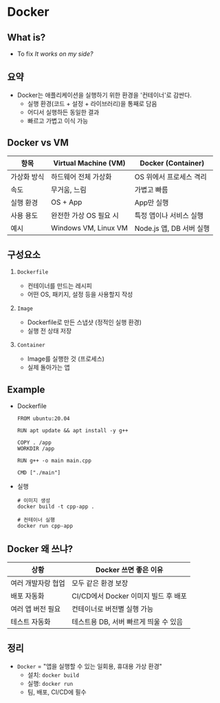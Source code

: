 Docker
=
## What is?
- To fix *It works on my side?*

## 요약
- Docker는 애플리케이션을 실행하기 위한 환경을 '컨테이너'로 감싼다.
    - 실행 환경(코드 + 설정 + 라이브러리)을 통째로 담음
    - 어디서 실행하든 동일한 결과
    - 빠르고 가볍고 이식 가능

## Docker vs VM
| 항목     | Virtual Machine (VM) | Docker (Container)  |
| ------ | -------------------- | ------------------- |
| 가상화 방식 | 하드웨어 전체 가상화          | OS 위에서 프로세스 격리      |
| 속도     | 무거움, 느림              | 가볍고 빠름              |
| 실행 환경  | OS + App             | App만 실행             |
| 사용 용도  | 완전한 가상 OS 필요 시       | 특정 앱이나 서비스 실행       |
| 예시     | Windows VM, Linux VM | Node.js 앱, DB 서버 실행 |

## 구성요소
1. `Dockerfile`
    - 컨테이너를 만드는 레시피
    - 어떤 OS, 패키지, 설정 등을 사용할지 작성

2. `Image`
    - Dockerfile로 만든 스냅샷 (정적인 실행 환경)
    - 실행 전 상태 저장

3. `Container`
    - Image를 실행한 것 (프로세스)
    - 실제 돌아가는 앱

## Example
- Dockerfile
    ```
    FROM ubuntu:20.04

    RUN apt update && apt install -y g++

    COPY . /app
    WORKDIR /app

    RUN g++ -o main main.cpp

    CMD ["./main"]
    ```

- 실행
    ```
    # 이미지 생성
    docker build -t cpp-app .

    # 컨테이너 실행
    docker run cpp-app
    ```

## Docker 왜 쓰냐?
| 상황         | Docker 쓰면 좋은 이유            |
| ---------- | -------------------------- |
| 여러 개발자랑 협업 | 모두 같은 환경 보장                |
| 배포 자동화     | CI/CD에서 Docker 이미지 빌드 후 배포 |
| 여러 앱 버전 필요 | 컨테이너로 버전별 실행 가능            |
| 테스트 자동화    | 테스트용 DB, 서버 빠르게 띄울 수 있음    |

## 정리
- `Docker` = "앱을 실행할 수 있는 일회용, 휴대용 가상 환경"
    - 설치: `docker build`
    - 실행: `docker run`
    - 팀, 배포, CI/CD에 필수